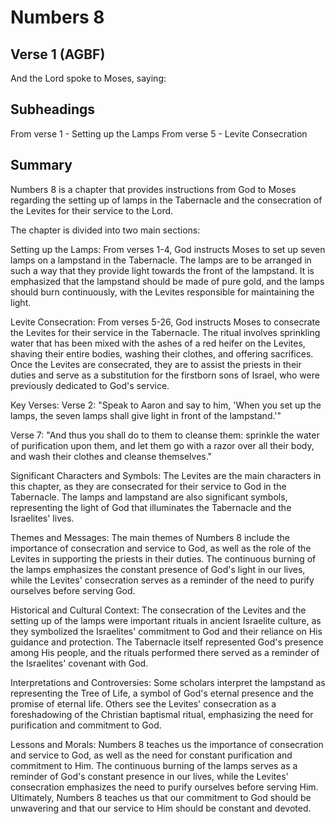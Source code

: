 # Numbers 8

## Verse 1 (AGBF)

And the Lord spoke to Moses, saying:

## Subheadings

From verse 1 - Setting up the Lamps
From verse 5 - Levite Consecration

## Summary

Numbers 8 is a chapter that provides instructions from God to Moses regarding the setting up of lamps in the Tabernacle and the consecration of the Levites for their service to the Lord.

The chapter is divided into two main sections:

Setting up the Lamps:
From verses 1-4, God instructs Moses to set up seven lamps on a lampstand in the Tabernacle. The lamps are to be arranged in such a way that they provide light towards the front of the lampstand. It is emphasized that the lampstand should be made of pure gold, and the lamps should burn continuously, with the Levites responsible for maintaining the light.

Levite Consecration:
From verses 5-26, God instructs Moses to consecrate the Levites for their service in the Tabernacle. The ritual involves sprinkling water that has been mixed with the ashes of a red heifer on the Levites, shaving their entire bodies, washing their clothes, and offering sacrifices. Once the Levites are consecrated, they are to assist the priests in their duties and serve as a substitution for the firstborn sons of Israel, who were previously dedicated to God's service.

Key Verses:
Verse 2: "Speak to Aaron and say to him, 'When you set up the lamps, the seven lamps shall give light in front of the lampstand.'"

Verse 7: "And thus you shall do to them to cleanse them: sprinkle the water of purification upon them, and let them go with a razor over all their body, and wash their clothes and cleanse themselves."

Significant Characters and Symbols:
The Levites are the main characters in this chapter, as they are consecrated for their service to God in the Tabernacle. The lamps and lampstand are also significant symbols, representing the light of God that illuminates the Tabernacle and the Israelites' lives.

Themes and Messages:
The main themes of Numbers 8 include the importance of consecration and service to God, as well as the role of the Levites in supporting the priests in their duties. The continuous burning of the lamps emphasizes the constant presence of God's light in our lives, while the Levites' consecration serves as a reminder of the need to purify ourselves before serving God.

Historical and Cultural Context:
The consecration of the Levites and the setting up of the lamps were important rituals in ancient Israelite culture, as they symbolized the Israelites' commitment to God and their reliance on His guidance and protection. The Tabernacle itself represented God's presence among His people, and the rituals performed there served as a reminder of the Israelites' covenant with God.

Interpretations and Controversies:
Some scholars interpret the lampstand as representing the Tree of Life, a symbol of God's eternal presence and the promise of eternal life. Others see the Levites' consecration as a foreshadowing of the Christian baptismal ritual, emphasizing the need for purification and commitment to God.

Lessons and Morals:
Numbers 8 teaches us the importance of consecration and service to God, as well as the need for constant purification and commitment to Him. The continuous burning of the lamps serves as a reminder of God's constant presence in our lives, while the Levites' consecration emphasizes the need to purify ourselves before serving Him. Ultimately, Numbers 8 teaches us that our commitment to God should be unwavering and that our service to Him should be constant and devoted.